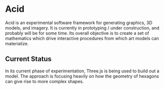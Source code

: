 # Acid
Acid is an experimental software framework for generating graphics, 3D models, and imagery. It is currently in prototyping / under construction, and probably will be for some time. Its overall objective is to create a set of mathematics which drive interactive procedures from which art models can materialize. 

## Current Status

In its current phase of experimentation, Three.js is being used to build out a model. The approach is focusing heavily on how the geometry of hexagons can give rise to more complex shapes.
